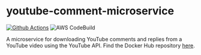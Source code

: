 # youtube-comment-microservice
[![Github Actions](https://github.com/Steven-Herrera/youtube-comment-microservice/actions/workflows/main.yml/badge.svg)](https://github.com/Steven-Herrera/youtube-comment-microservice/actions/workflows/main.yml) ![AWS CodeBuild](https://codebuild.us-east-2.amazonaws.com/badges?uuid=eyJlbmNyeXB0ZWREYXRhIjoiUzNpcDgvUWNtRWpDaXNPamNKUHR4NzgrMDNJMUFXMUh1M3NLODdMZUJrSElIQnBIVnRnb2huTjMva0NSRkk5cU1OVlQ5aGkyNmpQNzBOQXY0M3ZLSHdvPSIsIml2UGFyYW1ldGVyU3BlYyI6IlY2SUxBZWU1UXRnRldjeC8iLCJtYXRlcmlhbFNldFNlcmlhbCI6MX0%3D&branch=dev)<br>

A microservice for downloading YouTube comments and replies from a YouTube video using the YouTube API. Find the Docker Hub repository [here](https://hub.docker.com/repository/docker/stevenherrera/youtube-comment-microservice/general).
